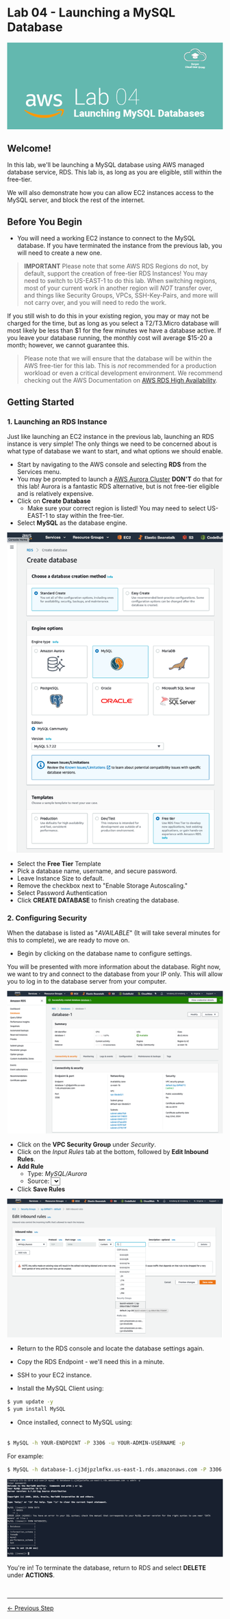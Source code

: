 # Lab 04 - Launching a MySQL Database
![Lab 04 Banner](GFX/Lab04.png)

## Welcome!
In this lab, we'll be launching a MySQL database using AWS managed database service, RDS.
This lab is, as long as you are eligible, still within the free-tier.

We will also demonstrate how you can allow EC2 instances access to the MySQL server, and block the rest of the internet.

## Before You Begin

* You will need a working EC2 instance to connect to the MySQL database. If you have terminated the instance from the previous lab, you will need to create a new one.

> **IMPORTANT** Please note that some AWS RDS Regions do not, by default, support the creation of free-tier RDS Instances! You may need to switch to US-EAST-1 to do this lab. When switching regions, most of your current work in another region will *NOT* transfer over, and things like Security Groups, VPCs, SSH-Key-Pairs, and more will not carry over, and you will need to redo the work.

If you still wish to do this in your existing region, you may or may not be charged for the time, but as long as you select a T2/T3.Micro database will most likely be less than $1 for the few minutes we have a database active. If you leave your database running, the monthly cost will average $15-20 a month; however, we cannot guarantee this.

> Please note that we will ensure that the database will be within the AWS free-tier for this lab. This is *not* recommended for a production workload or even a critical development environment. We recommend checking out the AWS Documentation on [AWS RDS High Availability](https://aws.amazon.com/rds/ha/).


## Getting Started
### 1. Launching an RDS Instance

Just like launching an EC2 instance in the previous lab, launching an RDS instance is very simple! The only things we need to be concerned about is what type of database we want to start, and what options we should enable.

* Start by navigating to the AWS console and selecting **RDS** from the Services menu.
* You may be prompted to launch a [AWS Aurora Cluster](https://docs.aws.amazon.com/AmazonRDS/latest/AuroraUserGuide/CHAP_Aurora.html) **DON'T** do that for this lab! Aurora is a fantastic RDS alternative, but is not free-tier eligible and is relatively expensive.
* Click on **Create Database**
    - Make sure your correct region is listed! You may need to select US-EAST-1 to stay within the free-tier.
* Select **MySQL** as the database engine.


![RDS Settings 1](GFX/Screenshot1.png)


* Select the **Free Tier** Template
* Pick a database name, username, and secure password.
* Leave Instance Size to default.
* Remove the checkbox next to "Enable Storage Autoscaling."
* Select Password Authentication
* Click **CREATE DATABASE** to finish creating the database.

### 2. Configuring Security
When the database is listed as "*AVAILABLE*" (It will take several minutes for this to complete), we are ready to move on.

* Begin by clicking on the database name to configure settings.

You will be presented with more information about the database. Right now, we want to try and connect to the database from your IP only. This will allow you to log in to the database server from your computer.

![Database Options](GFX/Screenshot2.png)

* Click on the **VPC Security Group** under *Security*.
* Click on the *Input Rules* tab at the bottom, followed by **Edit Inbound Rules**.
* **Add Rule**
    - Type: *MySQL/Aurora*
    - Source: <Select your EC2 Instance> - You can find the corresponding security-group in EC2.
* Click **Save Rules**

![Security Group Settings](GFX/Screenshot3.png)



* Return to the RDS console and locate the database settings again.
* Copy the RDS Endpoint - we'll need this in a minute.

* SSH to your EC2 instance.
* Install the MySQL Client using:

```bash
$ yum update -y
$ yum install MySQL
```

* Once installed, connect to MySQL using:
```bash

$ MySQL -h YOUR-ENDPOINT -P 3306 -u YOUR-ADMIN-USERNAME -p
```

For example:
```bash
$ MySQL -h database-1.cj3djpzlmfkx.us-east-1.rds.amazonaws.com -P 3306 -u admin -p
```
![MySQL](GFX/Screenshot4.png)


You're in! To terminate the database, return to RDS and select **DELETE** under **ACTIONS**.


&nbsp;
&nbsp;


---

<p align="left"><a href="../03 - Launching an EC2 Instance">← Previous Step</a></p>
